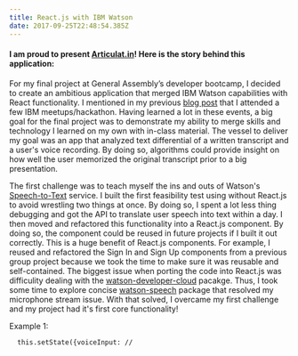 ```yaml
---
title: React.js with IBM Watson
date: 2017-09-25T22:48:54.385Z
---
```

#### I am proud to present [Articulat.in](https://articulatin.herokuapp.com)! Here is the story behind this application:

For my final project at General Assembly’s developer bootcamp, I decided to create an ambitious application that merged IBM Watson capabilities with React functionality. I mentioned in my previous [blog post](https://kevinchen.netlify.com/post/first/) that I attended a few IBM meetups/hackathon. Having learned a lot in these events, a big goal for the final project was to demonstrate my ability to merge skills and technology I learned on my own with in-class material. The vessel to deliver my goal was an app that analyzed text differential of a written transcript and a user's voice recording. By doing so, algorithms could provide insight on how well the user memorized the original transcript prior to a big presentation.

The first challenge was to teach myself the ins and outs of Watson's [Speech-to-Text](https://www.ibm.com/watson/services/speech-to-text/) service. I built the first feasibility test using without React.js to avoid wrestling two things at once. By doing so, I spent a lot less thing debugging and got the API to translate user speech into text within a day. I then moved and refactored this functionality into a React.js component. By doing so, the component could be reused in future projects if I built it out correctly. This is a huge benefit of React.js components. For example, I reused and refactored the Sign In and Sign Up components from a previous group project because we took the time to make sure it was reusable and self-contained. The biggest issue when porting the code into React.js was difficulity dealing with the [watson-developer-cloud](https://www.npmjs.com/package/watson-developer-cloud) pacakge. Thus, I took some time to explore concise [watson-speech](https://www.npmjs.com/package/watson-speech) package that resolved my microphone stream issue. With that solved, I overcame my first challenge and my project had it's first core functionality!





Example 1: 
```
  this.setState({voiceInput: //
```






